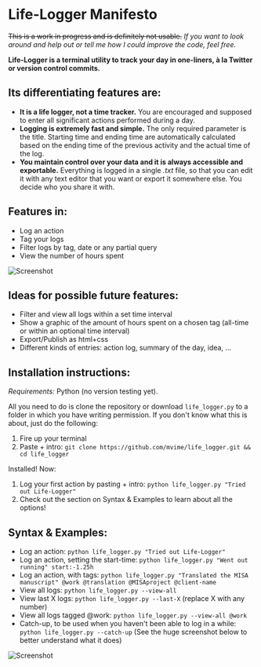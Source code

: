 # Life-Logger Manifesto
~~This is a work in progress and is definitely not usable.~~ _If you want to look around and help out or tell me how I could improve the code, feel free._

__Life-Logger is a terminal utility to track your day in one-liners, à la Twitter or version control commits.__



## Its differentiating features are:
* __It is a life logger, not a time tracker.__ You are encouraged and supposed to enter all significant actions performed during a day.
* __Logging is extremely fast and simple.__ The only required parameter is the title. Starting time and ending time are automatically calculated based on the ending time of the previous activity and the actual time of the log.
* __You maintain control over your data and it is always accessible and exportable.__ Everything is logged in a single _.txt_ file, so that you can edit it with any text editor that you want or export it somewhere else. You decide who you share it with.

## Features in:
* Log an action
* Tag your logs
* Filter logs by tag, date or any partial query
* View the number of hours spent

![Screenshot](http://img705.imageshack.us/img705/9228/lifeloggerscreenshot.png "Example Screenshot")

## Ideas for possible future features:
* Filter and view all logs within a set time interval
* Show a graphic of the amount of hours spent on a chosen tag (all-time or within an optional time interval)
* Export/Publish as html+css
* Different kinds of entries: action log, summary of the day, idea, ...


## Installation instructions:
_Requirements:_ Python (no version testing yet).

All you need to do is clone the repository or download ``life_logger.py`` to a folder in which you have writing permission. If you don't know what this is about, just do the following:

1. Fire up your terminal
2. Paste + intro: ``git clone https://github.com/mvime/life_logger.git && cd life_logger``

Installed! Now:

1. Log your first action by pasting + intro: ``python life_logger.py "Tried out Life-Logger"``
2. Check out the section on Syntax & Examples to learn about all the options!

## Syntax & Examples:
* Log an action: ``python life_logger.py "Tried out Life-Logger"``
* Log an action, setting the start-time: ``python life_logger.py "Went out running" start:-1.25h``
* Log an action, with tags: ``python life_logger.py "Translated the MISA manuscript" @work @translation @MISAproject @client-name``
* View all logs: ``python life_logger.py --view-all``
* View last X logs: ``python life_logger.py --last-X`` (replace X with any number)
* View all logs tagged @work: ``python life_logger.py --view-all @work``
* Catch-up, to be used when you haven't been able to log in a while: ``python life_logger.py --catch-up`` (See the huge screenshot below to better understand what it does)

![Screenshot](http://img202.imageshack.us/img202/4922/catchupexample.png "--catch-up option example")
